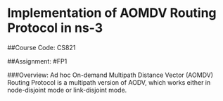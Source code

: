 # Implementation of AOMDV Routing Protocol in ns-3

##Course Code: CS821

##Assignment: #FP1

###Overview:
Ad hoc On-demand Multipath Distance Vector (AOMDV) Routing Protocol is a multipath version of AODV, which works either in node-disjoint mode or link-disjoint mode.
